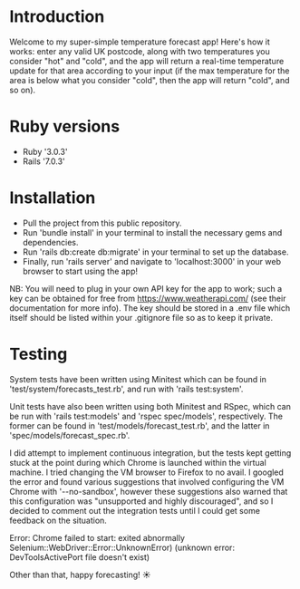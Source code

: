 # Introduction
Welcome to my super-simple temperature forecast app! Here's how it works: enter any valid UK postcode, along with two temperatures you consider "hot" and "cold", and the app will return a real-time temperature update for that area according to your input (if the max temperature for the area is below what you consider "cold", then the app will return "cold", and so on).

# Ruby versions
- Ruby '3.0.3'
- Rails '7.0.3'

# Installation
- Pull the project from this public repository.
- Run 'bundle install' in your terminal to install the necessary gems and dependencies.
- Run 'rails db:create db:migrate' in your terminal to set up the database.
- Finally, run 'rails server' and navigate to 'localhost:3000' in your web browser to start using the app!

NB: You will need to plug in your own API key for the app to work; such a key can be obtained for free from https://www.weatherapi.com/ (see their documentation for more info).
The key should be stored in a .env file which itself should be listed within your .gitignore file so as to keep it private.

# Testing
System tests have been written using Minitest which can be found in 'test/system/forecasts_test.rb', and run with 'rails test:system'.

Unit tests have also been written using both Minitest and RSpec, which can be run with 'rails test:models' and 'rspec spec/models', respectively. The former can be found in 'test/models/forecast_test.rb', and the latter in 'spec/models/forecast_spec.rb'.

I did attempt to implement continuous integration, but the tests kept getting stuck at the point during which Chrome is launched within the virtual machine. I tried changing the VM browser to Firefox to no avail. I googled the error and found various suggestions that involved configuring the VM Chrome with '--no-sandbox', however these suggestions also warned that this configuration was "unsupported and highly discouraged", and so I decided to comment out the integration tests until I could get some feedback on the situation.

Error: Chrome failed to start: exited abnormally Selenium::WebDriver::Error::UnknownError)
(unknown error: DevToolsActivePort file doesn't exist)

Other than that, happy forecasting! ☀️
